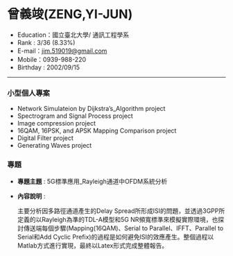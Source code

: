 # 曾義竣(ZENG,YI-JUN)
- Education：國立臺北大學/ 通訊工程學系
- Rank : 3/36 (8.33%)
- E-mail：jim.519019@gmail.com
- Mobile：0939-988-220
- Birthday : 2002/09/15
<hr>

### 小型個人專案
- Network Simulateion by Dijkstra’s_Algorithm project
- Spectrogram and Signal Process project
- Image compression project
- 16QAM, 16PSK, and APSK Mapping Comparison project
- Digital Filter project
- Generating Waves project
  
### 專題
- **專題主題** : 5G標準應用_Rayleigh通道中OFDM系統分析  
- **內容說明** :

  主要分析因多路徑通道產生的Delay Spread所形成ISI的問題，並透過3GPP所定義的以Rayleigh為準的TDL-A模型和5G NR頻寬標準來模擬實際環境，也探討傳送端每個步驟(Mapping(16QAM)、Serial to Parallel、IFFT、Parallel to Serial和Add Cyclic Prefix)的過程是如何避免ISI的效應產生。整個過程以Matlab方式進行實現，最終以Latex形式完成整體報告。
